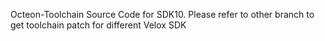 Octeon-Toolchain Source Code for SDK10.
Please refer to other branch to get toolchain patch for different Velox SDK
